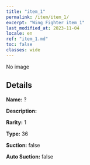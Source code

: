 ```yaml
---
title: "item_1"
permalink: /item/item_1/
excerpt: "Wing Fighter item_1"
last_modified_at: 2023-11-04
locale: en
ref: "item_1.md"
toc: false
classes: wide
---
```



 No image



## Details

 **Name:** ? 

 **Description:** 

 **Rarity:** 1 

 **Type:** 36 

 **Suction:** false 

 **Auto Suction:** false 


